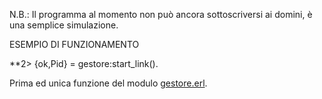 N.B.: Il programma al momento non può ancora sottoscriversi ai domini, è una semplice simulazione.

ESEMPIO DI FUNZIONAMENTO

**2> {ok,Pid} = gestore:start_link().

Prima ed unica funzione del modulo [gestore.erl](http://https://github.com/Malvi17/ErlDomainSub/src/gestore.erl).



